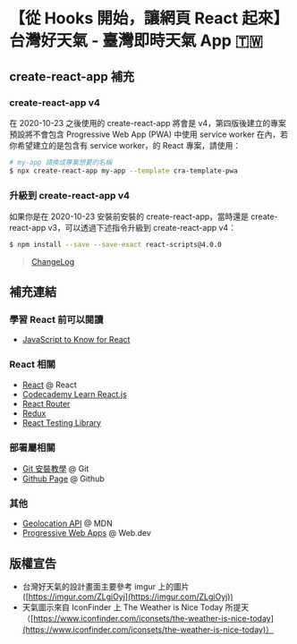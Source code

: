 # 【從 Hooks 開始，讓網頁 React 起來】台灣好天氣 - 臺灣即時天氣 App 🇹🇼

## create-react-app 補充

### create-react-app v4

在 2020-10-23 之後使用的 create-react-app 將會是 v4，第四版後建立的專案預設將不會包含 Progressive Web App (PWA) 中使用 service worker 在內，若你希望建立的是包含有 service worker，的 React 專案，請使用：

```bash
# my-app 請換成專案想要的名稱
$ npx create-react-app my-app --template cra-template-pwa
```

### 升級到 create-react-app v4

如果你是在 2020-10-23 安裝前安裝的 create-react-app，當時還是 create-react-app v3，可以透過下述指令升級到 create-react-app v4：

```bash
$ npm install --save --save-exact react-scripts@4.0.0
```

> [ChangeLog](https://github.com/facebook/create-react-app/blob/master/CHANGELOG.md)

## 補充連結

### 學習 React 前可以閱讀

- [JavaScript to Know for React](https://kentcdodds.com/blog/javascript-to-know-for-react)

### React 相關

- [React](https://reactjs.org/docs/getting-started.html) @ React
- [Codecademy Learn React.js](https://www.codecademy.com/learn/react-101)
- [React Router](https://reactrouter.com/)
- [Redux](https://redux.js.org/)
- [React Testing Library](https://testing-library.com/docs/react-testing-library/intro)

### 部署屬相關

- [Git 安裝教學](https://git-scm.com/book/zh-tw/v2/%E9%96%8B%E5%A7%8B-Git-%E5%AE%89%E8%A3%9D%E6%95%99%E5%AD%B8) @ Git
- [Github Page](https://pages.github.com/) @ Github

### 其他

- [Geolocation API](https://developer.mozilla.org/en-US/docs/Web/API/Geolocation_API) @ MDN
- [Progressive Web Apps](https://web.dev/progressive-web-apps/) @ Web.dev

## 版權宣告

- 台灣好天氣的設計畫面主要參考 imgur 上的圖片 ([https://imgur.com/ZLgiOyj](https://imgur.com/ZLgiOyj))
- 天氣圖示來自 IconFinder 上 The Weather is Nice Today 所提天（[https://www.iconfinder.com/iconsets/the-weather-is-nice-today](https://www.iconfinder.com/iconsets/the-weather-is-nice-today)）
